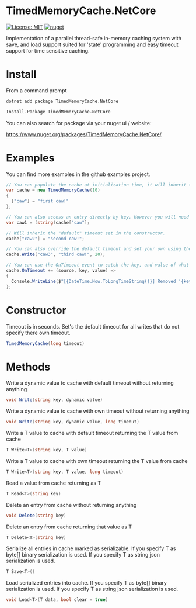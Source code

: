 # TimedMemoryCache.NetCore
[![License: MIT](https://img.shields.io/badge/License-MIT-yellow.svg)](https://opensource.org/licenses/MIT) [![nuget](https://img.shields.io/nuget/v/TimedMemoryCache.NetCore.svg)](https://www.nuget.org/packages/TimedMemoryCache.NetCore/)

Implementation of a parallel thread-safe in-memory caching system with save, and load support suited for 'state' programming and easy timeout support for time sensitive caching.

# Install

From a command prompt
```bash
dotnet add package TimedMemoryCache.NetCore
```

```bash
Install-Package TimedMemoryCache.NetCore
```

You can also search for package via your nuget ui / website:

https://www.nuget.org/packages/TimedMemoryCache.NetCore/

# Examples

You can find more examples in the github examples project.

```csharp
// You can populate the cache at initialization time, it will inherit the "default" timeout set in the constructor.
var cache = new TimedMemoryCache(10)
{
  ["caw"] = "first caw!"
};

// You can also access an entry directly by key. However you will need to cast from dynamic using this method.
var caw1 = (string)cache["caw"];

// Will inherit the "default" timeout set in the constructor.
cache["caw2"] = "second caw!";

// You can also override the default timeout and set your own using the Write method!
cache.Write("caw3", "third caw!", 20);

// You can use the OnTimeout event to catch the key, and value of what is removed. You can re-add it back if you want using source, or a stored cache variable.
cache.OnTimeout += (source, key, value) =>
{
  Console.WriteLine($"[{DateTime.Now.ToLongTimeString()}] Removed '{key}'");
};
```

# Constructor

Timeout is in seconds. Set's the default timeout for all writes that do not specify there own timeout.

```csharp
TimedMemoryCache(long timeout)
```

# Methods

Write a dynamic value to cache with default timeout without returning anything
```csharp
void Write(string key, dynamic value)
```

Write a dynamic value to cache with own timeout without returning anything
```csharp
void Write(string key, dynamic value, long timeout)
```

Write a T value to cache with default timeout returning the T value from cache
```csharp
T Write<T>(string key, T value)
```

Write a T value to cache with own timeout returning the T value from cache
```csharp
T Write<T>(string key, T value, long timeout)
```

Read a value from cache returning as T
```csharp
T Read<T>(string key)
```

Delete an entry from cache without returning anything
```csharp
void Delete(string key)
```

Delete an entry from cache returning that value as T
```csharp
T Delete<T>(string key)
```

Serialize all entries in cache marked as serializable. If you specify T as byte[] binary serialization is used. If you specify T as string json serialization is used.
```csharp
T Save<T>()
```

Load serialized entries into cache. If you specify T as byte[] binary serialization is used. If you specify T as string json serialization is used.
```csharp
void Load<T>(T data, bool clear = true)
```
